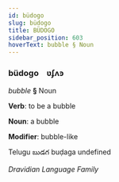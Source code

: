 ```yaml
---
id: büdogo
slug: büdogo
title: BÜDOGO
sidebar_position: 603
hoverText: bubble § Noun
---
```


### büdogo&emsp;<span kind="abugida">ʋʄʌꜿ</span>

*bubble* **§** Noun

**Verb**: to be a bubble

**Noun**: a bubble

**Modifier**: bubble-like

Telugu బుడగ buḍaga undefined

*Dravidian Language Family*